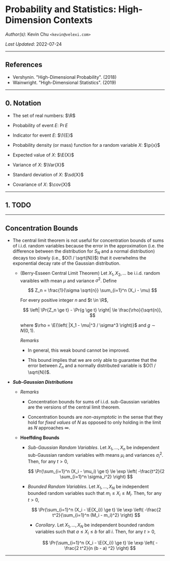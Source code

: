 Probability and Statistics: High-Dimension Contexts
===================================================

_Author(s)_: Kevin Chu `<kevin@velexi.com>`

_Last Updated_: 2022-07-24

--------------------------------------------------------------------------------------------

References
----------
* Vershynin. "High-Dimensional Probability". (2018)
* Wainwright. "High-Dimensional Statistics". (2019)

--------------------------------------------------------------------------------------------

## 0. Notation

* $\newcommand{\R}{\mathbb{R}}$
  The set of real numbers: $\R$

* $\newcommand{\Pr}[1]{\mathbb{P}\left[{#1}\right]}$
  Probability of event $E$: $\Pr{E}$

* $\newcommand{\1}[1]{\mathbf{1}_{\left\{{#1}\right\}}}$
  Indicator for event $E$: $\1{E}$

* $\newcommand{\p}[1]{p\left({#1}\right)}$
  Probability density (or mass) function for a random variable $X$: $\p{x}$

* $\newcommand{\E}[1]{\mathbb{E}[{#1}]}$
  Expected value of $X$: $\E{X}$

* $\newcommand{\Var}[1]{\operatorname{Var}{\left(#1\right)}}$
  Variance of $X$: $\Var{X}$

* $\newcommand{\sd}[1]{\sigma{\left(#1\right)}}$
  Standard deviation of $X$: $\sd{X}$

* $\newcommand{\cov}[1]{\operatorname{cov}{\left(#1\right)}}$
  Covariance of $X$: $\cov{X}$

--------------------------------------------------------------------------------------------

## 1. TODO

--------------------------------------------------------------------------------------------

## Concentration Bounds

* The central limit theorem is not useful for concentration bounds of sums of i.i.d.
  random variables because the error in the approximation (i.e. the difference between
  the distribution for $S_N$ and a normal distribution) decays too slowly (i.e.,
  $O(1 / \sqrt{N})$) that it overwhelms the exponential decay rate of the Gaussian
  distribution.

  * (Berry-Esseen Central Limit Theorem) Let $X_1, X_2, \ldots$ be i.i.d. random varaibles
    with mean $\mu$ and variance $\sigma^2$. Define

    $$
    Z_n = \frac{1}{\sigma \sqrt{n}} \sum_{i=1}^n (X_i - \mu)
    $$

    For every positive integer $n$ and $t \in \R$,

    $$
    \left| \Pr{Z_n \ge t} - \Pr{g \ge t} \right| \le \frac{\rho}{\sqrt{n}},
    $$

    where $\rho = \E{\left( |X_1 - \mu|^3 / \sigma^3 \right)}$ and $g \sim N(0, 1)$.

    _Remarks_

    * In general, this weak bound cannot be improved.

    * This bound implies that we are only able to guarantee that the error between $Z_n$
      and a normally distributed variable is $O(1 / \sqrt{N})$.

* ___Sub-Gaussian Distributions___

  * _Remarks_

    * Concentration bounds for sums of i.i.d. sub-Gaussian variables are the versions of
      the central limit theorem.

    * Concentration bounds are _non-asymptotic_ in the sense that they hold for
      _fixed values_ of $N$ as opposed to only holding in the limit as $N$ approaches
      $\infty$.

  * __Hoeffding Bounds__

    * _Sub-Gaussian Random Variables_. Let $X_1, \ldots, X_n$ be independent sub-Gaussian
      random variables with means $\mu_i$ and variances $\sigma_i^2$. Then, for any $t > 0$,

      $$
      \Pr{\sum_{i=1}^n (X_i - \mu_i) \ge t}
      \le \exp \left( -\frac{t^2}{2 \sum_{i=1}^n \sigma_i^2} \right)
      $$

    * _Bounded Random Variables_. Let $X_1, \ldots, X_N$ be independent bounded random
      variables such that $m_i \le X_i \le M_i$. Then, for any $t > 0$,
    
      $$
      \Pr{\sum_{i=1}^n (X_i - \E{X_i}) \ge t}
      \le \exp \left( -\frac{2 t^2}{\sum_{i=1}^n (M_i - m_i)^2} \right)
      $$

      * _Corollary_. Let $X_1, \ldots, X_N$ be independent bounded random variables such
        that $a \le X_i \le b$ for all $i$. Then, for any $t > 0$,
    
        $$
        \Pr{\sum_{i=1}^n (X_i - \E{X_i}) \ge t}
        \le \exp \left( -\frac{2 t^2}{n (b - a) ^2} \right)
        $$

--------------------------------------------------------------------------------------------
